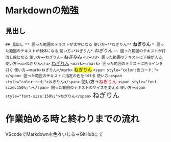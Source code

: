 # Markdownの勉強
## 見出し
`## 見出し`
`** 囲った範囲のテキストが太字になる` `使い方→**ねぎりん**` **ねぎりん**
`* 囲った範囲のテキストが斜体になる` `使い方→*ねぎりん*` *ねぎりん*
`~~ 囲った範囲のテキストが打消し線になる` `使い方→~ねぎりん~` ~~ねぎりん~~
`<u></U> 囲った範囲のテキストに下線が入る` `使い方→<u>ねぎりん</u>` <u>ねぎりん</u>
`<mark></mark> 囲った範囲のテキストに色ラインを引く` `使い方→<mark>ねぎりん</mark>` <mark>ねぎりん</mark>
`<span style="color:色コード;"></span> 囲った範囲のテキストに指定の色をつける` `使い方→<span style="color:red;">ねぎりん</span>` 使い方→<span style="color:red;">ねぎりん</span>
`<span style="font-size:150%;"></span> 囲った範囲のテキストのサイズを変える` `使い方→<span style="font-size:150%;">ねぎりん</span>` <span style="font-size:150%;">ねぎりん</span> 



# 作業始める時と終わりまでの流れ
VScodeでMarkdownを色々いじる→GitHubにて